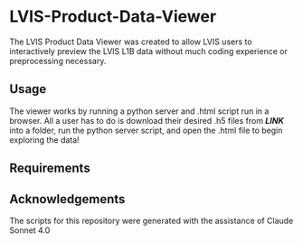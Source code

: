 # LVIS-Product-Data-Viewer

The LVIS Product Data Viewer was created to allow LVIS users to interactively preview the LVIS L1B data without much coding experience or preprocessing necessary. 

## Usage
The viewer works by running a python server and .html script run in a browser. All a user has to do is download their desired .h5 files from ***LINK*** into a folder, run the python server script, and open the .html file to begin exploring the data!

## Requirements

## Acknowledgements
The scripts for this repository were generated with the assistance of Claude Sonnet 4.0
